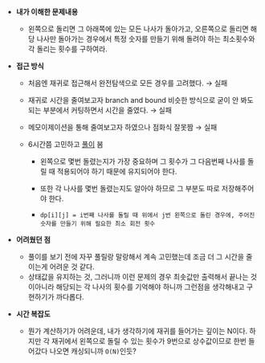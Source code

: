 - **내가 이해한 문제내용**
  - 왼쪽으로 돌리면 그 아래쪽에 있는 모든 나사가 돌아가고, 오른쪽으로 돌리면 해당 나사만 돌아가는 경우에서 특정 숫자를 만들기 위해 돌려야 하는 최소횟수와 각 돌리는 횟수를 구하여라.
  
- **접근 방식**
  - 처음엔 재귀로 접근해서 완전탐색으로 모든 경우를 고려했다. → 실패
  
  - 재귀로 시간을 줄여보고자 branch and bound 비슷한 방식으로 굳이 안 봐도 되는 부분에서 커팅하면서 시간을 줄였다. → 실패
  
  - 메모이제이션을 통해 줄여보고자 하였으나 점화식 잘못짬 → 실패
  
  - 6시간쯤 고민하고 [풀이](https://jsg1504.tistory.com/41) 봄
  
    - 왼쪽으로 몇번 돌렸는지가 가장 중요하며 그 횟수가 그 다음번째 나사를 돌릴 때 적용되어야 하기 때문에 유지되어야 한다.
  
    - 또한 각 나사를 몇번 돌렸는지도 알아야 하므로 그 부분도 따로 저장해주어야 한다.
  
    - ```
      dp[i][j] = i번째 나사를 돌릴 때 위에서 j번 왼쪽으로 돌린 경우에, 주어진 숫자를 만들기 위해 필요한 최소 회전 횟수
      ```
  
- **어려웠던 점**
  - 풀이를 보기 전에 자꾸 풀릴랑 말랑해서 계속 고민했는데 조금 더 그 시간을 줄이는게 어려운 것 같다.
  - 상태값을 유지하는 것, 그러니까 이런 문제의 경우 최솟값만 출력해서 끝나는 것이아니라 해당되는 각 나사의 횟수를 기억해야 하니까 그런점을 생각해내고 구현하기가 까다롭다.
  
- **시간 복잡도**
  
  - 뭔가 계산하기가 어려운데, 내가 생각하기에 재귀를 들어가는 깊이는 N이다. 하지만 각 재귀에서 왼쪽으로 돌릴 수 있는 횟수가 9번으로 상수값이므로 한번 들어갔다 나오면 캐싱되니까 `O(N)`인듯?
